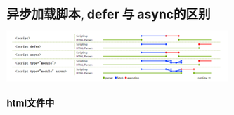 # 异步加载脚本, defer 与 async的区别

![img](../../images/loadscriptfile.png)


## html文件中<script>标签的位置
通常在html文件中，script标签可以放在head标签和body标签中，可以通过script标签的src引入外部js文件，也可以直接在script标签中写js代码
但是通常我们将script标签放在body标签内部的最后，因为如果将script标签放在head标签内，那么下载，解析，执行js代码的时候页面的渲染会被阻塞，只有当js文件全都被下载，解析，执行完后，页面才会开始渲染，所以通常将script标签放在body标签内部的最后

```html
<html>
    <head>
        <script src="js文件路径"></script>
        <script>
            function test() {
                alert("hello world");
            }
        </script>
    </head>
    <body>
        <div>
            test
        </div>
        <!-- 其他html标签 -->
        <!-- 放在body的最后面 -->
        <script src="js文件路径"></script>
        <script>
            function test() {
                alert("hello world");
            }
        </script>
    </body>
</html>
```
## html文件加载脚本的过程
在`<script></scrip>`标签不加任何的修饰符的情况下, 脚本加载的情况：
    1. 脚本加载分为三个阶段， **加载， 解析， 执行**，在通常情况下这三个阶段都会阻塞DOM渲染，因此一般都放到最后进行
    2. 加载对应的就是图中的fetch， 解析和执行脚本就对应图中的execution

通过使用 defer 和 async 可以实现脚本的异步加载，从而提高效率

## defer 和 async 的相同点和不同点
**相同点**： defer 和 async 都能实现脚本的异步加载， 异步加载的含义就是 脚本的加载不会影响html文件的DOM解析，也就是说加载脚本的过程不会使得DOM渲染无法进行， 从而提高DOM渲染的效率
**不同点**： 虽然defer 和 async 都能异步加载脚本，但对于脚本加载完成后，脚本的执行时间defer 和 async 有不同的选择。async会在脚本加载完成之后就开始执行，而不管DOM渲染是否完成，从而会阻塞DOM渲染. 而 defer 是将脚本的执行放到了DOM渲染完成之后， DOMContentLoad事件之前， 因此 defer是不会导致DOM渲染被阻塞

## 代码表示
```html
<html>
    <body>
        <script type="text/javascript" src="./defer.js" defer></scrip>
        <script type="text/javascript" src="./async.js" async></script>
        <script>
            console.log('start')
            document.addEventListener('DOMContentLoaded', function(e) => {
                console.log('DLC')
            })
        </script>
    </body>
</html>
```

```javascript
// defer.js
console.log('defer');
```

```javascript
// async.js
console.log('async')
```

总的来说 async 和 defer 都是异步加载js脚本文件， 从而使得加载js脚本文件时不会导致DOM渲染的阻塞，但对于js脚本的执行时间，
async 和 defer 有不同的选择  async 会选择在脚本加载完成之后立马开始执行脚本，
而defer会选择在 DOM渲染完成之后， DOMContentLoad时间开始之前进行

#Reference
[Docs](https://html.spec.whatwg.org/multipage/scripting.html#the-script-element)
